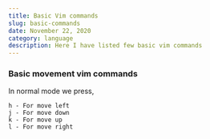 ```yaml
---
title: Basic Vim commands
slug: basic-commands
date: November 22, 2020
category: language
description: Here I have listed few basic vim commands
---
```


### Basic movement vim commands

In normal mode we press,

```
h - For move left
j - For move down
k - For move up
l - For move right
```

